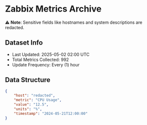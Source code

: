 # Zabbix Metrics Archive

⚠️ **Note**: Sensitive fields like hostnames and system descriptions are redacted.

## Dataset Info
- Last Updated: 2025-05-02 02:00 UTC
- Total Metrics Collected: 992
- Update Frequency: Every (1) hour

## Data Structure
```json
{
    "host": "redacted",
    "metric": "CPU Usage",
    "value": "12.5",
    "units": "%",
    "timestamp": "2024-05-21T12:00:00"
}
```
